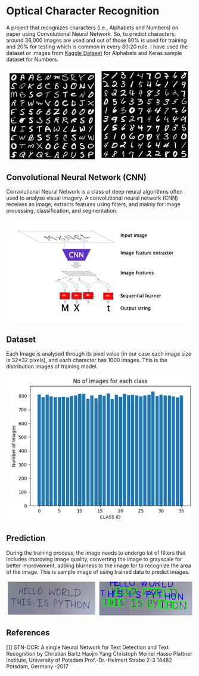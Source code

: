 # Optical Character Recognition
A project that recognizes characters (i.e., Alphabets and Numbers) on paper using Convolutional Neural Network. So, to predict characters, around 36,000 images are used and out of those 80% is used for training and 20% for testing which is common in every 80:20 rule. I have used the dataset or images from [Kaggle Dataset](https://www.kaggle.com/datasets/sachinpatel21/az-handwritten-alphabets-in-csv-format) for Alphabets and Keras sample dataset for Numbers.

<img src="./Assets/Image1.png">

## Convolutional Neural Network (CNN)
Convolutional Neural Network is a class of deep neural algorithms often used to analyse visual imagery. A convolutional neural network (CNN) receives an image, extracts features using filters, and mainly for image processing, classification, and segmentation.

<img src="./Assets/Image6.png">

## Dataset
Each Image is analysed through its pixel value (in our case each image size is 32×32 pixels), and each character has 1000 images. This is the distribution images of training model.

<img src="./Assets/Image3.png">

## Prediction
During the training process, the image needs to undergo lot of filters that includes improving image quality, converting the image to grayscale for better improvement, adding blurness to the image for to recognize the area of the image. This is sample image of using trained data to predict images.

<img src="./Assets/Screenshot 2022-09-11 190958.png">

## References
[\[1\]](https://arxiv.org/abs/1707.08831) STN-OCR: A single Neural Network for Text Detection and Text Recognition by Christian Bartz Haojin Yang Christoph Meinel Hasso Plattner Institute, University of Potsdam Prof.-Dr.-Helmert Strabe 2-3 14482 Potsdam, Germany -2017
